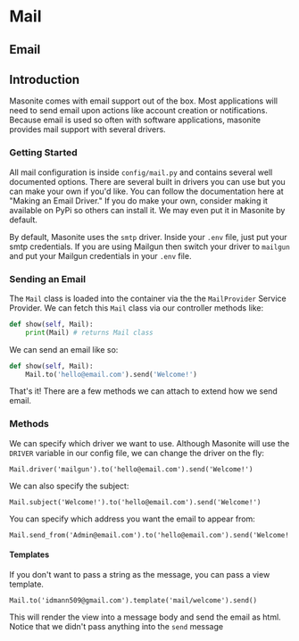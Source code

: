 # Mail

## Email

## Introduction

Masonite comes with email support out of the box. Most applications will need to send email upon actions like account creation or notifications. Because email is used so often with software applications, masonite provides mail support with several drivers.

### Getting Started

All mail configuration is inside `config/mail.py` and contains several well documented options. There are several built in drivers you can use but you can make your own if you'd like. You can follow the documentation here at "Making an Email Driver." If you do make your own, consider making it available on PyPi so others can install it. We may even put it in Masonite by default.

By default, Masonite uses the `smtp` driver. Inside your `.env` file, just put your smtp credentials. If you are using Mailgun then switch your driver to `mailgun` and put your Mailgun credentials in your `.env` file.

### Sending an Email

The `Mail` class is loaded into the container via the the `MailProvider` Service Provider. We can fetch this `Mail` class via our controller methods like:

```python
def show(self, Mail):
    print(Mail) # returns Mail class
```

We can send an email like so:

```python
def show(self, Mail):
    Mail.to('hello@email.com').send('Welcome!')
```

That's it! There are a few methods we can attach to extend how we send email.

### Methods

We can specify which driver we want to use. Although Masonite will use the `DRIVER` variable in our config file, we can change the driver on the fly:

```text
Mail.driver('mailgun').to('hello@email.com').send('Welcome!')
```

We can also specify the subject:

```text
Mail.subject('Welcome!').to('hello@email.com').send('Welcome!')
```

You can specify which address you want the email to appear from:

```text
Mail.send_from('Admin@email.com').to('hello@email.com').send('Welcome!')
```

#### Templates

If you don't want to pass a string as the message, you can pass a view template.

```text
Mail.to('idmann509@gmail.com').template('mail/welcome').send()
```

This will render the view into a message body and send the email as html. Notice that we didn't pass anything into the `send` message

